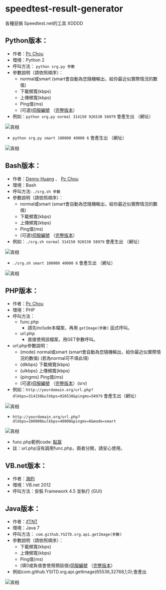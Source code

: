 speedtest-result-generator
===============

各種惡搞 Speedtest.net的工具 XDDDD

Python版本：
------------------

* 作者：[Pc Chou](http://about.me/pcchou)
* 環境：Python 2
* 呼叫方法： `python srg.py 參數`
* 參數說明（請依照順序）：
  * normal或smart (smart會自動為您隨機輸出，給你最近似實際情況的數值)
  * 下載頻寬(kbps)
  * 上傳頻寬(kbps)
  * Ping值(ms)
  * (可選)[伺服編號](http://paste.ubuntu.com/8410453/) （[完整版本](http://www.speedtest.net/speedtest-servers-static.php)）
* 例如：`python srg.py normal 314150 926530 58979` 會產生出 （網址）

![真相](http://www.speedtest.net/result/3781272742.png)

* `python srg.py smart 100000 40000 6` 會產生出 （網址）

![真相](http://www.speedtest.net/result/3783836539.png)

Bash版本：
------------------

* 作者：[Denny Huang](https://github.com/denny0223) 、 [Pc Chou](http://about.me/pcchou)
* 環境：Bash
* 呼叫方法: `./srg.sh 參數`
* 參數說明（請依照順序）：
  * normal或smart (smart會自動為您隨機輸出，給你最近似實際情況的數值)
  * 下載頻寬(kbps)
  * 上傳頻寬(kbps)
  * Ping值(ms)
  * (可選)[伺服編號](http://paste.ubuntu.com/8410453/) （[完整版本](http://www.speedtest.net/speedtest-servers-static.php)）
* 例如：`./srg.sh normal 314150 926530 58979` 會產生出 （網址）

![真相](http://www.speedtest.net/result/3782546990.png)

* `./srg.sh smart 100000 40000 6` 會產生出 （網址）

![真相](http://www.speedtest.net/result/3783838355.png)

PHP版本：
------------------

* 作者：[Pc Chou](http://about.me/pcchou)
* 環境：PHP
* 呼叫方法：
  * func.php
    * 請先include本檔案，再用 `getImage(參數)` 函式呼叫。
  * url.php
    * 直接使用該檔案，用GET參數呼叫。
* url.php參數說明：
  * {mode} normal或smart (smart會自動為您隨機輸出，給你最近似實際情況的數值) (若為normal可不填此項)
  * {dlkbps} 下載頻寬(kbps)
  * {ulkbps} 上傳頻寬(kbps)
  * {pingms} Ping值(ms)
  * (可選)[伺服編號](http://paste.ubuntu.com/8410453/) （[完整版本](http://www.speedtest.net/speedtest-servers-static.php)）(srv)
* 例如：`http://yourdomain.org/url.php?dlkbps=314150&ulkbps=926530&pingms=58979` 會產生出（網址）

![真相](http://www.speedtest.net/result/3782546990.png)

* `http://yourdomain.org/url.php?dlkbps=100000&ulkbps=40000&pingms=6&mode=smart`

![真相](http://www.speedtest.net/result/3783848922.png)

* func.php範例code: [點窩](http://pastebin.com/FUnA0G0F)
* 註：url.php沒有調用func.php，兩者分開，請安心使用。

VB.net版本：
------------------

* 作者：[海豹](http://about.me/seadog007)
* 環境：VB.net 2012
* 呼叫方法：安裝 Framework 4.5 並執行 (GUI)

Java版本：
------------------

* 作者：[ifTNT](http://home.gamer.com.tw/homeindex.php?owner=happyjohn369)
* 環境：Java 7
* 呼叫方法： `com.github.YSITD.srg.api.getImage(參數)`
* 參數說明（請依照順序）：
  * 下載頻寬(kbps)
  * 上傳頻寬(kbps)
  * Ping值(ms)
  * (填0或負值會使用預設值)[伺服編號](http://paste.ubuntu.com/8410453/) （[完整版本](http://www.speedtest.net/speedtest-servers-static.php)）
* 例如com.github.YSITD.srg.api.getImage(65536,32768,1,0);會產出

![真相](http://www.speedtest.net/result/3783897856.png)